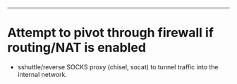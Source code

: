 
---
# Attempt to pivot through firewall if routing/NAT is enabled
- sshuttle/reverse SOCKS proxy (chisel, socat) to tunnel traffic into the internal 
network.
